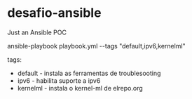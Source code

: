 # desafio-ansible
Just an Ansible POC

ansible-playbook playbook.yml --tags "default,ipv6,kernelml"

tags:
- default - instala as ferramentas de troublesooting
- ipv6 - habilita suporte a ipv6
- kernelml - instala o kernel-ml de elrepo.org
